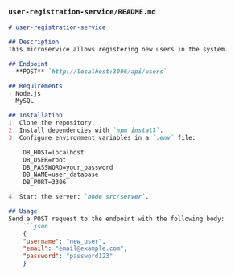 
### `user-registration-service/README.md`
```markdown
# user-registration-service

## Description
This microservice allows registering new users in the system.

## Endpoint
- **POST** `http://localhost:3006/api/users`

## Requirements
- Node.js
- MySQL

## Installation
1. Clone the repository.
2. Install dependencies with `npm install`.
3. Configure environment variables in a `.env` file:

    DB_HOST=localhost
    DB_USER=root
    DB_PASSWORD=your_password
    DB_NAME=user_database
    DB_PORT=3306

4. Start the server: `node src/server`.

## Usage
Send a POST request to the endpoint with the following body:
    ```json
    {
    "username": "new_user",
    "email": "email@example.com",
    "password": "password123"
    }

